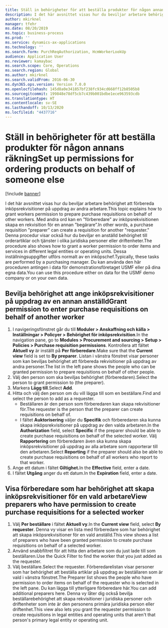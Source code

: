 ```yaml
---
title: Ställ in behörigheter för att beställa produkter för någon annans räkning
description: I det här avsnittet visas hur du beviljar arbetare behörighet att förbereda inköpsrekvisitioner på uppdrag av andra arbetare.
author: mkirknel
manager: tfehr
ms.date: 08/20/2019
ms.topic: business-process
ms.prod: ''
ms.service: dynamics-ax-applications
ms.technology: ''
ms.search.form: PurchReqAuthorization, HcmWorkerLookUp
audience: Application User
ms.reviewer: kamaybac
ms.search.scope: Core, Operations
ms.search.region: Global
ms.author: mkirknel
ms.search.validFrom: 2016-06-30
ms.dyn365.ops.version: Version 7.0.0
ms.openlocfilehash: 145d8a0e341857bf238fc934cd668ff12b8505b8
ms.sourcegitcommit: 199848e78df5cb7c439b001bdbe1ece963593cdb
ms.translationtype: HT
ms.contentlocale: sv-SE
ms.lasthandoff: 10/13/2020
ms.locfileid: "4437716"
---
```

# <a name="set-up-permissions-for-ordering-products-on-behalf-of-someone-else"></a><span data-ttu-id="b9c18-103">Ställ in behörigheter för att beställa produkter för någon annans räkning</span><span class="sxs-lookup"><span data-stu-id="b9c18-103">Set up permissions for ordering products on behalf of someone else</span></span>

[!include [banner](../../includes/banner.md)]

<span data-ttu-id="b9c18-104">I det här avsnittet visas hur du beviljar arbetare behörighet att förbereda inköpsrekvisitioner på uppdrag av andra arbetare.</span><span class="sxs-lookup"><span data-stu-id="b9c18-104">This topic explains how to grant workers permission to prepare purchase requisitions on behalf of other workers.</span></span> <span data-ttu-id="b9c18-105">Med andra ord kan en "förberedare" av inköpsrekvisitionen skapa en rekvisition för en annan ”begärare”.</span><span class="sxs-lookup"><span data-stu-id="b9c18-105">In other words, a purchase requisition "preparer" can create a requisition for another "requester."</span></span> <span data-ttu-id="b9c18-106">Denna procedur visar också hur du beviljar en anställd behörighet till orderartiklar och tjänster i olika juridiska personer eller driftenheter.</span><span class="sxs-lookup"><span data-stu-id="b9c18-106">The procedure also shows how to grant a worker permission to order items and services in different legal entities or operating units.</span></span> <span data-ttu-id="b9c18-107">Dessa inställningsuppgifter utförs normalt av en inköpschef.</span><span class="sxs-lookup"><span data-stu-id="b9c18-107">Typically, these tasks are performed by a purchasing manager.</span></span> <span data-ttu-id="b9c18-108">Du kan använda den här proceduren antingen i data för demonstrationsföretaget USMF eller på dina egna data.</span><span class="sxs-lookup"><span data-stu-id="b9c18-108">You can use this procedure either on data for the USMF demo company or on your own data.</span></span>


## <a name="grant-permission-to-enter-purchase-requisitions-on-behalf-of-another-worker"></a><span data-ttu-id="b9c18-109">Bevilja behörighet att ange inköpsrekvisitioner på uppdrag av en annan anställd</span><span class="sxs-lookup"><span data-stu-id="b9c18-109">Grant permission to enter purchase requisitions on behalf of another worker</span></span>
1. <span data-ttu-id="b9c18-110">I navigeringsfönstret går du till **Moduler > Anskaffning och källa > Inställningar > Policyer > Behörighet för inköpsrekvisition**.</span><span class="sxs-lookup"><span data-stu-id="b9c18-110">In the navigation pane, go to **Modules > Procurement and sourcing > Setup > Policies > Purchase requisition permissions**.</span></span> <span data-ttu-id="b9c18-111">Kontrollera att fältet **Aktuell vy** är inställt på **Per förberedare**.</span><span class="sxs-lookup"><span data-stu-id="b9c18-111">Make sure that the **Current view** field is set to **By preparer**.</span></span> <span data-ttu-id="b9c18-112">Listan i vänstra fönstret visar personer som kan beviljas behörighet att förbereda rekvisitioner på uppdrag av andra personer.</span><span class="sxs-lookup"><span data-stu-id="b9c18-112">The list in the left pane shows the people who can be granted permission to prepare requisitions on behalf of other people.</span></span>  
2. <span data-ttu-id="b9c18-113">Välj den person som ska beviljas behörighet (förberedaren).</span><span class="sxs-lookup"><span data-stu-id="b9c18-113">Select the person to grant permission to (the preparer).</span></span>
3. <span data-ttu-id="b9c18-114">Markera **Lägg till**.</span><span class="sxs-lookup"><span data-stu-id="b9c18-114">Select **Add**.</span></span>
4. <span data-ttu-id="b9c18-115">Hitta och välj den person om du vill lägga till som en beställare.</span><span class="sxs-lookup"><span data-stu-id="b9c18-115">Find and select the person to add as a requester.</span></span>
    - <span data-ttu-id="b9c18-116">Beställaren är den person som förberedaren kan skapa rekvisitioner för.</span><span class="sxs-lookup"><span data-stu-id="b9c18-116">The requester is the person that the preparer can create requisitions on behalf of.</span></span>  
    - <span data-ttu-id="b9c18-117">I fältet **Auktorisering** väljer du **Specifik** och förberedaren ska kunna skapa inköpsrekvisitioner på uppdrag av den valda arbetaren.</span><span class="sxs-lookup"><span data-stu-id="b9c18-117">In the **Authorization** field, select **Specific** if the preparer should be able to create purchase requisitions on behalf of the selected worker.</span></span> <span data-ttu-id="b9c18-118">Välj **Rapportering** om förberedaren även ska kunna skapa inköpsrekvisitioner på uppdrag av alla arbetare som rapporterar till den arbetaren.</span><span class="sxs-lookup"><span data-stu-id="b9c18-118">Select **Reporting** if the preparer should also be able to create purchase requisitions on behalf of all workers who report to that worker.</span></span>  
5. <span data-ttu-id="b9c18-119">Ange ett datum i fältet **Giltighet.**</span><span class="sxs-lookup"><span data-stu-id="b9c18-119">In the **Effective** field, enter a date.</span></span>
6. <span data-ttu-id="b9c18-120">I fältet **Utgång** anger du ett datum.</span><span class="sxs-lookup"><span data-stu-id="b9c18-120">In the **Expiration** field, enter a date.</span></span>

## <a name="view-preparers-who-have-permission-to-create-purchase-requisitions-for-a-selected-worker"></a><span data-ttu-id="b9c18-121">Visa förberedare som har behörighet att skapa inköpsrekvisitioner för en vald arbetare</span><span class="sxs-lookup"><span data-stu-id="b9c18-121">View preparers who have permission to create purchase requisitions for a selected worker</span></span>
1. <span data-ttu-id="b9c18-122">Välj **Per beställare** i fältet **Aktuell vy**.</span><span class="sxs-lookup"><span data-stu-id="b9c18-122">In the **Current view** field, select **By requester**.</span></span> <span data-ttu-id="b9c18-123">Denna vy visar en lista med förberedare som har behörighet att skapa inköpsrekvisitioner för en vald anställd.</span><span class="sxs-lookup"><span data-stu-id="b9c18-123">This view shows a list of preparers who have been granted permission to create purchase requisitions on behalf of a selected worker.</span></span>  
2. <span data-ttu-id="b9c18-124">Använd snabbfiltret för att hitta den arbetare som du just lade till som beställaren.</span><span class="sxs-lookup"><span data-stu-id="b9c18-124">Use the Quick Filter to find the worker that you just added as the requester.</span></span>
3. <span data-ttu-id="b9c18-125">Välj beställare.</span><span class="sxs-lookup"><span data-stu-id="b9c18-125">Select the requester.</span></span> <span data-ttu-id="b9c18-126">Förberedarelistan visar personer som har behörighet att beställa artiklar på uppdrag av beställaren som är vald i vänstra fönstret.</span><span class="sxs-lookup"><span data-stu-id="b9c18-126">The Preparer list shows the people who have permission to order items on behalf of the requester who is selected in the left pane.</span></span>  <span data-ttu-id="b9c18-127">Du kan lägga till ytterligare förberedare här.</span><span class="sxs-lookup"><span data-stu-id="b9c18-127">You can add additional preparers here.</span></span> <span data-ttu-id="b9c18-128">Denna vy låter dig också bevilja beställarebehörighet att skapa rekvisitioner i juridiska personer och driftenheter som inte är den personens primära juridiska person eller driftenhet.</span><span class="sxs-lookup"><span data-stu-id="b9c18-128">This view also lets you grant the requester permission to create requisitions in legal entities and operating units that aren't that person's primary legal entity or operating unit.</span></span>  

